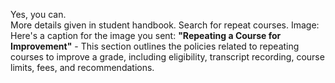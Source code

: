 Yes, you can.  
More details given in student handbook. Search for repeat courses.
Image: Here's a caption for the image you sent: **"Repeating a Course for
Improvement"** - This section outlines the policies related to repeating
courses to improve a grade, including eligibility, transcript recording,
course limits, fees, and recommendations.